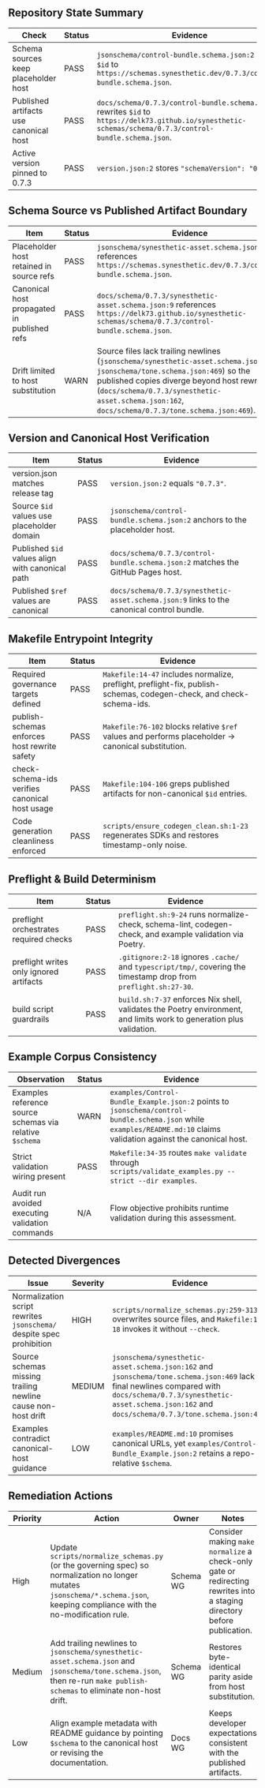 ## Repository State Summary
| Check | Status | Evidence |
| --- | --- | --- |
| Schema sources keep placeholder host | PASS | `jsonschema/control-bundle.schema.json:2` sets `$id` to `https://schemas.synesthetic.dev/0.7.3/control-bundle.schema.json`. |
| Published artifacts use canonical host | PASS | `docs/schema/0.7.3/control-bundle.schema.json:2` rewrites `$id` to `https://delk73.github.io/synesthetic-schemas/schema/0.7.3/control-bundle.schema.json`. |
| Active version pinned to 0.7.3 | PASS | `version.json:2` stores `"schemaVersion": "0.7.3"`. |

## Schema Source vs Published Artifact Boundary
| Item | Status | Evidence |
| --- | --- | --- |
| Placeholder host retained in source refs | PASS | `jsonschema/synesthetic-asset.schema.json:9` references `https://schemas.synesthetic.dev/0.7.3/control-bundle.schema.json`. |
| Canonical host propagated in published refs | PASS | `docs/schema/0.7.3/synesthetic-asset.schema.json:9` references `https://delk73.github.io/synesthetic-schemas/schema/0.7.3/control-bundle.schema.json`. |
| Drift limited to host substitution | WARN | Source files lack trailing newlines (`jsonschema/synesthetic-asset.schema.json:162`, `jsonschema/tone.schema.json:469`) so the published copies diverge beyond host rewrites (`docs/schema/0.7.3/synesthetic-asset.schema.json:162`, `docs/schema/0.7.3/tone.schema.json:469`). |

## Version and Canonical Host Verification
| Item | Status | Evidence |
| --- | --- | --- |
| version.json matches release tag | PASS | `version.json:2` equals `"0.7.3"`. |
| Source `$id` values use placeholder domain | PASS | `jsonschema/control-bundle.schema.json:2` anchors to the placeholder host. |
| Published `$id` values align with canonical path | PASS | `docs/schema/0.7.3/control-bundle.schema.json:2` matches the GitHub Pages host. |
| Published `$ref` values are canonical | PASS | `docs/schema/0.7.3/synesthetic-asset.schema.json:9` links to the canonical control bundle. |

## Makefile Entrypoint Integrity
| Item | Status | Evidence |
| --- | --- | --- |
| Required governance targets defined | PASS | `Makefile:14-47` includes normalize, preflight, preflight-fix, publish-schemas, codegen-check, and check-schema-ids. |
| publish-schemas enforces host rewrite safety | PASS | `Makefile:76-102` blocks relative `$ref` values and performs placeholder → canonical substitution. |
| check-schema-ids verifies canonical host usage | PASS | `Makefile:104-106` greps published artifacts for non-canonical `$id` entries. |
| Code generation cleanliness enforced | PASS | `scripts/ensure_codegen_clean.sh:1-23` regenerates SDKs and restores timestamp-only noise. |

## Preflight & Build Determinism
| Item | Status | Evidence |
| --- | --- | --- |
| preflight orchestrates required checks | PASS | `preflight.sh:9-24` runs normalize-check, schema-lint, codegen-check, and example validation via Poetry. |
| preflight writes only ignored artifacts | PASS | `.gitignore:2-18` ignores `.cache/` and `typescript/tmp/`, covering the timestamp drop from `preflight.sh:27-30`. |
| build script guardrails | PASS | `build.sh:7-37` enforces Nix shell, validates the Poetry environment, and limits work to generation plus validation. |

## Example Corpus Consistency
| Observation | Status | Evidence |
| --- | --- | --- |
| Examples reference source schemas via relative `$schema` | WARN | `examples/Control-Bundle_Example.json:2` points to `jsonschema/control-bundle.schema.json` while `examples/README.md:10` claims validation against the canonical host. |
| Strict validation wiring present | PASS | `Makefile:34-35` routes `make validate` through `scripts/validate_examples.py --strict --dir examples`. |
| Audit run avoided executing validation commands | N/A | Flow objective prohibits runtime validation during this assessment. |

## Detected Divergences
| Issue | Severity | Evidence |
| --- | --- | --- |
| Normalization script rewrites `jsonschema/` despite spec prohibition | HIGH | `scripts/normalize_schemas.py:259-313` overwrites source files, and `Makefile:16-18` invokes it without `--check`. |
| Source schemas missing trailing newline cause non-host drift | MEDIUM | `jsonschema/synesthetic-asset.schema.json:162` and `jsonschema/tone.schema.json:469` lack final newlines compared with `docs/schema/0.7.3/synesthetic-asset.schema.json:162` and `docs/schema/0.7.3/tone.schema.json:469`. |
| Examples contradict canonical-host guidance | LOW | `examples/README.md:10` promises canonical URLs, yet `examples/Control-Bundle_Example.json:2` retains a repo-relative `$schema`. |

## Remediation Actions
| Priority | Action | Owner | Notes |
| --- | --- | --- | --- |
| High | Update `scripts/normalize_schemas.py` (or the governing spec) so normalization no longer mutates `jsonschema/*.schema.json`, keeping compliance with the no-modification rule. | Schema WG | Consider making `make normalize` a check-only gate or redirecting rewrites into a staging directory before publication. |
| Medium | Add trailing newlines to `jsonschema/synesthetic-asset.schema.json` and `jsonschema/tone.schema.json`, then re-run `make publish-schemas` to eliminate non-host drift. | Schema WG | Restores byte-identical parity aside from host substitution. |
| Low | Align example metadata with README guidance by pointing `$schema` to the canonical host or revising the documentation. | Docs WG | Keeps developer expectations consistent with the published artifacts. |
